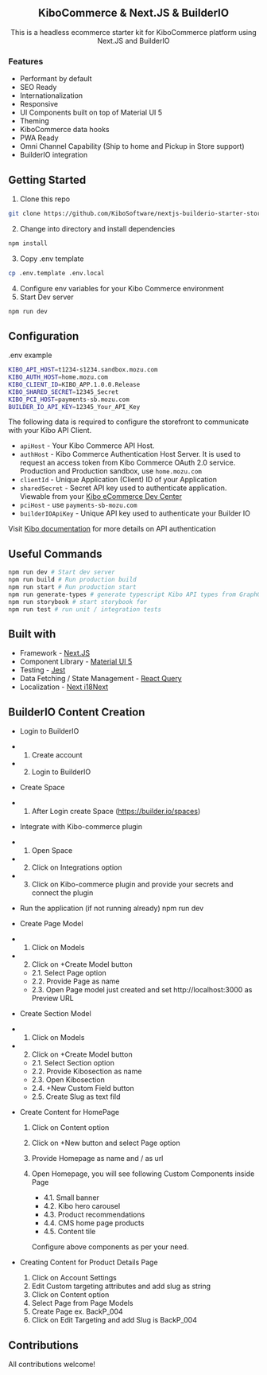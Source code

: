 <h2 align="center">KiboCommerce & Next.JS & BuilderIO</h2>


<p align="center">
This is a headless ecommerce starter kit for KiboCommerce platform using Next.JS and BuilderIO<br>

</p>

### Features

- Performant by default
- SEO Ready
- Internationalization
- Responsive
- UI Components built on top of Material UI 5
- Theming
- KiboCommerce data hooks
- PWA Ready
- Omni Channel Capability (Ship to home and Pickup in Store support)
- BuilderIO integration

## Getting Started

1. Clone this repo

```bash
git clone https://github.com/KiboSoftware/nextjs-builderio-starter-storefront.git
```

2. Change into directory and install dependencies

```bash
npm install
```

3. Copy .env template

```bash
cp .env.template .env.local
```

4. Configure env variables for your Kibo Commerce environment
5. Start Dev server

```bash
npm run dev
```

## Configuration

.env example

```bash
KIBO_API_HOST=t1234-s1234.sandbox.mozu.com
KIBO_AUTH_HOST=home.mozu.com
KIBO_CLIENT_ID=KIBO_APP.1.0.0.Release
KIBO_SHARED_SECRET=12345_Secret
KIBO_PCI_HOST=payments-sb.mozu.com
BUILDER_IO_API_KEY=12345_Your_API_Key
```

The following data is required to configure the storefront to communicate with your Kibo API Client.

- `apiHost` - Your Kibo Commerce API Host.
- `authHost` - Kibo Commerce Authentication Host Server. It is used to request an access token from Kibo Commerce OAuth 2.0 service. Production and Production sandbox, use `home.mozu.com`
- `clientId` - Unique Application (Client) ID of your Application
- `sharedSecret` - Secret API key used to authenticate application. Viewable from your [Kibo eCommerce Dev Center](https://mozu.com/login)
- `pciHost` - use `payments-sb-mozu.com`
- `builderIOApiKey` - Unique API key used to authenticate your Builder IO

Visit [Kibo documentation](https://docs.kibocommerce.com/help) for more details on API authentication

## Useful Commands

```bash
npm run dev # Start dev server
npm run build # Run production build
npm run start # Run production start
npm run generate-types # generate typescript Kibo API types from GraphQL Schema
npm run storybook # start storybook for
npm run test # run unit / integration tests
```

## Built with

- Framework - [Next.JS](https://nextjs.org/docs)
- Component Library - [Material UI 5](https://mui.com/material-ui/getting-started/overview/)
- Testing - [Jest](https://jestjs.io/docs/getting-started)
- Data Fetching / State Management - [React Query](https://react-query-v3.tanstack.com/overview)
- Localization - [Next i18Next](https://github.com/i18next/next-i18next)

## BuilderIO Content Creation

- Login to BuilderIO
- 1. Create account
- 2. Login to BuilderIO

- Create Space
- 1. After Login create Space (https://builder.io/spaces)

- Integrate with Kibo-commerce plugin
- 1. Open Space
- 2. Click on Integrations option
- 3. Click on Kibo-commerce plugin and provide your secrets and connect the plugin

- Run the application (if not running already)
  npm run dev

- Create Page Model
- 1. Click on Models
- 2. Click on +Create Model button

  - 2.1. Select Page option
  - 2.2. Provide Page as name
  - 2.3. Open Page model just created and set http://localhost:3000 as Preview URL

- Create Section Model
- 1. Click on Models
- 2. Click on +Create Model button

  - 2.1. Select Section option
  - 2.2. Provide Kibosection as name
  - 2.3. Open Kibosection
  - 2.4. +New Custom Field button
  - 2.5. Create Slug as text fild

- Create Content for HomePage

  1. Click on Content option
  2. Click on +New button and select Page option
  3. Provide Homepage as name and / as url
  4. Open Homepage, you will see following Custom Components inside Page

     - 4.1. Small banner
     - 4.2. Kibo hero carousel
     - 4.3. Product recommendations
     - 4.4. CMS home page products
     - 4.5. Content tile

     Configure above components as per your need.

- Creating Content for Product Details Page
  1. Click on Account Settings
  2. Edit Custom targeting attributes and add slug as string
  3. Click on Content option
  4. Select Page from Page Models
  5. Create Page ex. BackP_004
  6. Click on Edit Targeting and add Slug is BackP_004

## Contributions

All contributions welcome!
